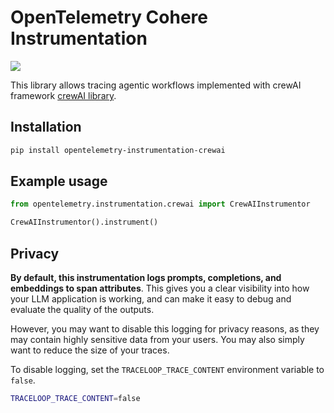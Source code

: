 # OpenTelemetry Cohere Instrumentation

<a href="https://pypi.org/project/opentelemetry-instrumentation-crewai/">
    <img src="https://badge.fury.io/py/opentelemetry-instrumentation-crewai.svg">
</a>

This library allows tracing agentic workflows implemented with crewAI framework [crewAI library](https://github.com/crewAIInc/crewAI).

## Installation

```bash
pip install opentelemetry-instrumentation-crewai
```

## Example usage

```python
from opentelemetry.instrumentation.crewai import CrewAIInstrumentor

CrewAIInstrumentor().instrument()
```

## Privacy

**By default, this instrumentation logs prompts, completions, and embeddings to span attributes**. This gives you a clear visibility into how your LLM application is working, and can make it easy to debug and evaluate the quality of the outputs.

However, you may want to disable this logging for privacy reasons, as they may contain highly sensitive data from your users. You may also simply want to reduce the size of your traces.

To disable logging, set the `TRACELOOP_TRACE_CONTENT` environment variable to `false`.

```bash
TRACELOOP_TRACE_CONTENT=false
```
